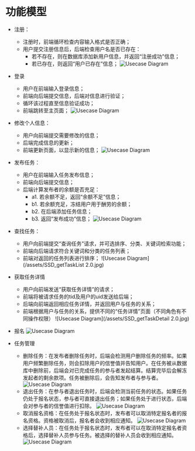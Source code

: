 # 功能模型
- 注册：
  - 注册时，前端循环检查内容输入格式是否正确；
  - 用户提交注册信息后，后端检查用户名是否已存在：
    - 若不存在，则在数据库添加新用户信息，并返回“注册成功”信息；
    - 若已存在，则返回“用户已存在”信息；
![Usecase Diagram](/assets/SSD_register.jpg)

- 登录
  - 用户在前端输入登录信息；
  - 前端向后端提交信息，后端对信息进行验证；
  - 循环该过程直至信息验证成功；
  - 前端跳转至主页面；
![Usecase Diagram](/assets/SSD_login.jpg)

- 修改个人信息：
  - 用户向前端提交需要修改的信息；
  - 后端完成信息的更新；
  - 前端更新页面，以显示新的信息；
![Usecase Diagram](/assets/SSD_modifyInfo.jpg)

- 发布任务：
  - 用户在前端输入任务发布信息；
  - 前端向后端提交信息；
  - 后端计算发布者的余额是否充足：
    - a1. 若余额不足，返回“余额不足”信息；
    - b1. 若余额充足，冻结用户用于酬劳的余额；
    - b2. 在后端添加任务信息；
    - b3. 返回“发布成功”信息；
![Usecase Diagram](/assets/SSD_releaseTask.jpg)

- 查找任务：
  - 用户向前端提交“查询任务”请求，并可选排序、分类、关键词检索功能；
  - 前端向后端请求符合关键词和分类的任务列表；
  - 前端对返回的任务列表进行排序；
![Usecase Diagram](/assets/SSD_getTaskList 2.0.jpg)

- 获取任务详情
  - 用户向前端发送“获取任务详情”的请求；
  - 前端将被请求任务的tid及用户的uid发送给后端；
  - 后端向前端返回相应任务详情，并返回用户与任务的关系；
  - 前端根据用户与任务的关系，提供不同的“任务详情”页面（不同角色有不同操作权限）
![Usecase Diagram](/assets/SSD_getTaskDetail 2.0.jpg)

- 报名
![Usecase Diagram](/assets/SSD_applyTask.jpg)
- 任务管理
  - 删除任务：在发布者删除任务时，后端会检测用户删除任务的频率。如果用户频繁删除任务，则会扣除用户的信誉值并告知用户。在任务被从数据库中删除前，后端会对已完成任务的参与者发起结算。结算完毕后会解冻发起者的剩余款项。任务被删除后，会告知发布者与参与者。
  ![Usecase Diagram](/assets/SSD_deleteTask.jpg)
  - 退出任务：在参与者退出任务时，后端会检测当前任务的状态。如果任务仍处于报名状态，参与者可直接退出任务；如果任务处于进行状态，后端会对参与者的信誉值进行扣除。
  ![Usecase Diagram](/assets/SSD_quitTask.jpg)
  - 取消报名资格：在任务处于报名状态时，发布者可以取消特定报名者的报名资格。资格被取消后，报名者会收到相应通知。
  ![Usecase Diagram](/assets/SSD_removeApplicant.jpg)
  - 选择替补人员：在任务处于报名状态时，发布者可以在取消特定报名者资格后，选择替补人员参与任务。被选择的替补人员会收到相应通知。
  ![Usecase Diagram](/assets/SSD_qualifySubstitute.jpg)

